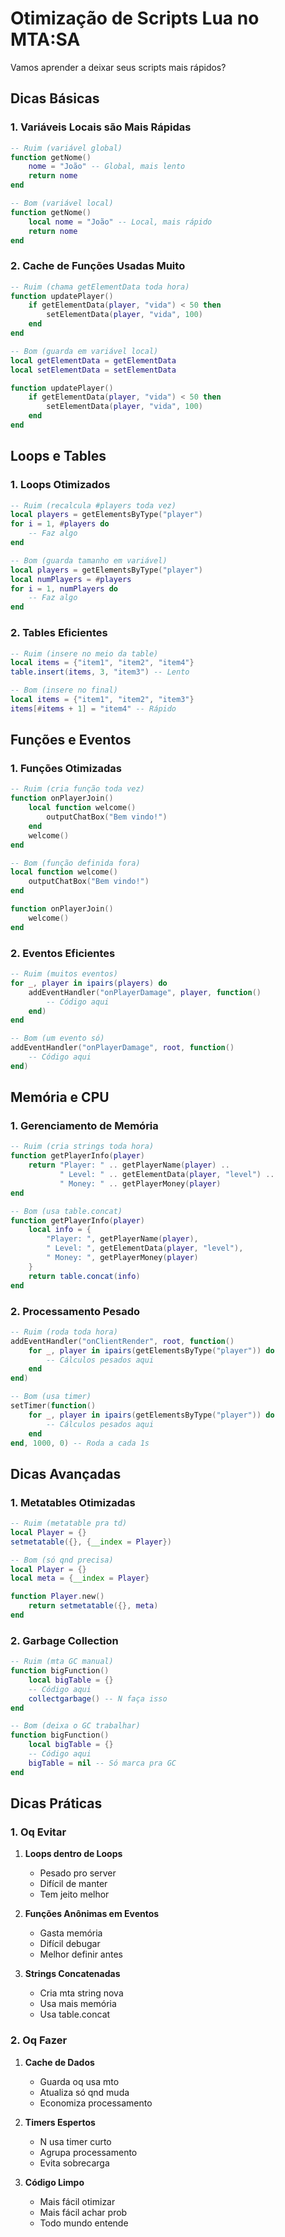 # Otimização de Scripts Lua no MTA:SA

Vamos aprender a deixar seus scripts mais rápidos?

## Dicas Básicas

### 1. Variáveis Locais são Mais Rápidas
```lua
-- Ruim (variável global)
function getNome()
    nome = "João" -- Global, mais lento
    return nome
end

-- Bom (variável local)
function getNome()
    local nome = "João" -- Local, mais rápido
    return nome
end
```

### 2. Cache de Funções Usadas Muito
```lua
-- Ruim (chama getElementData toda hora)
function updatePlayer()
    if getElementData(player, "vida") < 50 then
        setElementData(player, "vida", 100)
    end
end

-- Bom (guarda em variável local)
local getElementData = getElementData
local setElementData = setElementData

function updatePlayer()
    if getElementData(player, "vida") < 50 then
        setElementData(player, "vida", 100)
    end
end
```

## Loops e Tables

### 1. Loops Otimizados
```lua
-- Ruim (recalcula #players toda vez)
local players = getElementsByType("player")
for i = 1, #players do
    -- Faz algo
end

-- Bom (guarda tamanho em variável)
local players = getElementsByType("player")
local numPlayers = #players
for i = 1, numPlayers do
    -- Faz algo
end
```

### 2. Tables Eficientes
```lua
-- Ruim (insere no meio da table)
local items = {"item1", "item2", "item4"}
table.insert(items, 3, "item3") -- Lento

-- Bom (insere no final)
local items = {"item1", "item2", "item3"}
items[#items + 1] = "item4" -- Rápido
```

## Funções e Eventos

### 1. Funções Otimizadas
```lua
-- Ruim (cria função toda vez)
function onPlayerJoin()
    local function welcome()
        outputChatBox("Bem vindo!")
    end
    welcome()
end

-- Bom (função definida fora)
local function welcome()
    outputChatBox("Bem vindo!")
end

function onPlayerJoin()
    welcome()
end
```

### 2. Eventos Eficientes
```lua
-- Ruim (muitos eventos)
for _, player in ipairs(players) do
    addEventHandler("onPlayerDamage", player, function()
        -- Código aqui
    end)
end

-- Bom (um evento só)
addEventHandler("onPlayerDamage", root, function()
    -- Código aqui
end)
```

## Memória e CPU

### 1. Gerenciamento de Memória
```lua
-- Ruim (cria strings toda hora)
function getPlayerInfo(player)
    return "Player: " .. getPlayerName(player) .. 
           " Level: " .. getElementData(player, "level") ..
           " Money: " .. getPlayerMoney(player)
end

-- Bom (usa table.concat)
function getPlayerInfo(player)
    local info = {
        "Player: ", getPlayerName(player),
        " Level: ", getElementData(player, "level"),
        " Money: ", getPlayerMoney(player)
    }
    return table.concat(info)
end
```

### 2. Processamento Pesado
```lua
-- Ruim (roda toda hora)
addEventHandler("onClientRender", root, function()
    for _, player in ipairs(getElementsByType("player")) do
        -- Cálculos pesados aqui
    end
end)

-- Bom (usa timer)
setTimer(function()
    for _, player in ipairs(getElementsByType("player")) do
        -- Cálculos pesados aqui
    end
end, 1000, 0) -- Roda a cada 1s
```

## Dicas Avançadas

### 1. Metatables Otimizadas
```lua
-- Ruim (metatable pra td)
local Player = {}
setmetatable({}, {__index = Player})

-- Bom (só qnd precisa)
local Player = {}
local meta = {__index = Player}

function Player.new()
    return setmetatable({}, meta)
end
```

### 2. Garbage Collection
```lua
-- Ruim (mta GC manual)
function bigFunction()
    local bigTable = {}
    -- Código aqui
    collectgarbage() -- N faça isso
end

-- Bom (deixa o GC trabalhar)
function bigFunction()
    local bigTable = {}
    -- Código aqui
    bigTable = nil -- Só marca pra GC
end
```

## Dicas Práticas

### 1. Oq Evitar
1. **Loops dentro de Loops**
   - Pesado pro server
   - Difícil de manter
   - Tem jeito melhor

2. **Funções Anônimas em Eventos**
   - Gasta memória
   - Difícil debugar
   - Melhor definir antes

3. **Strings Concatenadas**
   - Cria mta string nova
   - Usa mais memória
   - Usa table.concat

### 2. Oq Fazer
1. **Cache de Dados**
   - Guarda oq usa mto
   - Atualiza só qnd muda
   - Economiza processamento

2. **Timers Espertos**
   - N usa timer curto
   - Agrupa processamento
   - Evita sobrecarga

3. **Código Limpo**
   - Mais fácil otimizar
   - Mais fácil achar prob
   - Todo mundo entende
